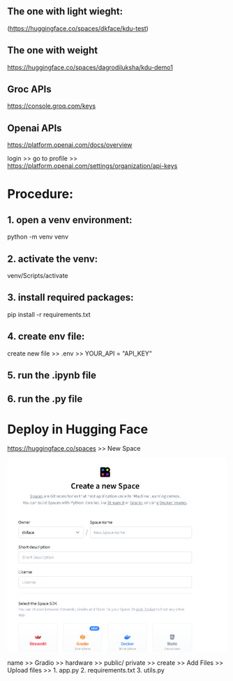 ## The one with light wieght:  

(https://huggingface.co/spaces/dkface/kdu-test)

## The one with weight

https://huggingface.co/spaces/dagrodiluksha/kdu-demo1

##  Groc APIs
https://console.groq.com/keys

##  Openai APIs

https://platform.openai.com/docs/overview

login >> go to profile >>  https://platform.openai.com/settings/organization/api-keys




# Procedure:

## 1. open a venv environment:

python -m venv venv

## 2. activate the venv:

venv/Scripts/activate

## 3. install required packages:

pip install -r requirements.txt

## 4. create env file:

create new file >> .env >> YOUR_API = "API_KEY"

## 5. run the .ipynb file

## 6. run the .py file


# Deploy in Hugging Face

https://huggingface.co/spaces  >> New Space

![alt text](image.png)

name >> Gradio >> hardware >> public/ private >> create  >> Add Files >> Upload files >> 1. app.py
                                                                                        2. requirements.txt
                                                                                        3. utils.py


